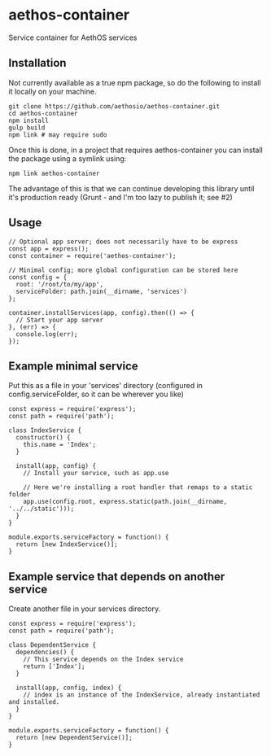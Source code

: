 # aethos-container
Service container for AethOS services

## Installation

Not currently available as a true npm package, so do the following to install it locally on your machine.

```
git clone https://github.com/aethosio/aethos-container.git
cd aethos-container
npm install
gulp build
npm link # may require sudo
```

Once this is done, in a project that requires aethos-container you can install the package using a symlink using:

```
npm link aethos-container
```

The advantage of this is that we can continue developing this library until it's production ready (Grunt - and I'm too lazy to publish it; see #2)


## Usage

```
// Optional app server; does not necessarily have to be express
const app = express();
const container = require('aethos-container');

// Minimal config; more global configuration can be stored here
const config = {
  root: '/root/to/my/app',
  serviceFolder: path.join(__dirname, 'services')
};

container.installServices(app, config).then(() => {
  // Start your app server
}, (err) => {
  console.log(err);
});

```

## Example minimal service

Put this as a file in your 'services' directory (configured in config.serviceFolder, so it can be wherever
you like)

```
const express = require('express');
const path = require('path');

class IndexService {
  constructor() {
    this.name = 'Index';
  }
  
  install(app, config) {
    // Install your service, such as app.use
    
    // Here we're installing a root handler that remaps to a static folder
    app.use(config.root, express.static(path.join(__dirname, '../../static')));
  }
}

module.exports.serviceFactory = function() {
  return [new IndexService()];
}

```

## Example service that depends on another service

Create another file in your services directory.

```
const express = require('express');
const path = require('path');

class DependentService {
  dependencies() {
    // This service depends on the Index service
    return ['Index'];
  }
  
  install(app, config, index) {
    // index is an instance of the IndexService, already instantiated and installed.
  }
}

module.exports.serviceFactory = function() {
  return [new DependentService()];
}
```
